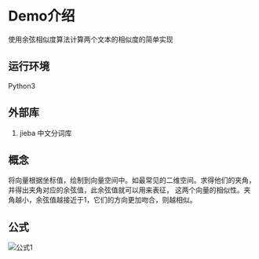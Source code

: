 # Demo介绍
使用余弦相似度算法计算两个文本的相似度的简单实现

## 运行环境
Python3

## 外部库

1. jieba 中文分词库

## 概念
    
将向量根据坐标值，绘制到向量空间中。如最常见的二维空间。求得他们的夹角，并得出夹角对应的余弦值，此余弦值就可以用来表征，
这两个向量的相似性。夹角越小，余弦值越接近于1，它们的方向更加吻合，则越相似。

## 公式

![公式1](http://b.hiphotos.baidu.com/baike/s%3D103/sign=823affce895494ee83220b191ef4e0e1/c83d70cf3bc79f3d89389a41bfa1cd11738b29e1.jpg)

